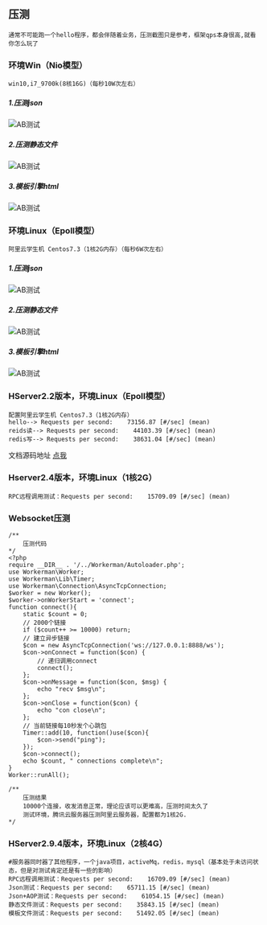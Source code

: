 
## 压测

    通常不可能跑一个hello程序，都会伴随着业务，压测截图只是参考，框架qps本身很高,就看你怎么玩了

### 环境Win（Nio模型）
    win10,i7_9700k(8核16G)（每秒10W次左右）
##### 1.压测json
![AB测试](https://gitee.com/heixiaomas_admin/HServer/raw/master/doc/json.png)
##### 2.压测静态文件
![AB测试](https://gitee.com/heixiaomas_admin/HServer/raw/master/doc/file.png)
##### 3.模板引擎html
![AB测试](https://gitee.com/heixiaomas_admin/HServer/raw/master/doc/template.png)


### 环境Linux（Epoll模型）
    阿里云学生机 Centos7.3（1核2G内存）（每秒6W次左右）
##### 1.压测json
![AB测试](https://gitee.com/heixiaomas_admin/HServer/raw/master/doc/LinuxJson.png)
##### 2.压测静态文件
![AB测试](https://gitee.com/heixiaomas_admin/HServer/raw/master/doc/LinuxFile.png)
##### 3.模板引擎html
![AB测试](https://gitee.com/heixiaomas_admin/HServer/raw/master/doc/LinuxTemp.png)


### HServer2.2版本，环境Linux（Epoll模型）
    配置阿里云学生机 Centos7.3（1核2G内存）
    hello--> Requests per second:    73156.87 [#/sec] (mean)
    reids读--> Requests per second:    44103.39 [#/sec] (mean)
    redis写--> Requests per second:    38631.04 [#/sec] (mean) 
文档源码地址 [点我](https://gitee.com/heixiaomas_admin/hserver-for-java-redis)

### Hserver2.4版本，环境Linux（1核2G）
    RPC远程调用测试：Requests per second:    15709.09 [#/sec] (mean)
 
 
### Websocket压测
    /**
        压测代码
    */
    <?php
    require __DIR__ . '/../Workerman/Autoloader.php';
    use Workerman\Worker;
    use Workerman\Lib\Timer;
    use Workerman\Connection\AsyncTcpConnection;
    $worker = new Worker();
    $worker->onWorkerStart = 'connect';
    function connect(){
        static $count = 0;
        // 2000个链接
        if ($count++ >= 10000) return;
        // 建立异步链接
        $con = new AsyncTcpConnection('ws://127.0.0.1:8888/ws');
        $con->onConnect = function($con) {
            // 递归调用connect
            connect();
        };
        $con->onMessage = function($con, $msg) {
            echo "recv $msg\n";
        };
        $con->onClose = function($con) {
            echo "con close\n";
        };
        // 当前链接每10秒发个心跳包
        Timer::add(10, function()use($con){
            $con->send("ping");
        });
        $con->connect();
        echo $count, " connections complete\n";
    }
    Worker::runAll();
    
    /**
        压测结果
        10000个连接，收发消息正常，理论应该可以更难高，压测时间太久了
        测试环境，腾讯云服务器压测阿里云服务器，配置都为1核2G.
    */
    
    
### HServer2.9.4版本，环境Linux（2核4G）
    #服务器同时器了其他程序，一个java项目，activeMq，redis，mysql（基本处于未访问状态，但是对测试肯定还是有一些的影响）
    RPC远程调用测试：Requests per second:    16709.09 [#/sec] (mean)
    Json测试：Requests per second:    65711.15 [#/sec] (mean)
    Json+AOP测试：Requests per second:    61054.15 [#/sec] (mean)
    静态文件测试：Requests per second:    35843.15 [#/sec] (mean)
    模板文件测试：Requests per second:    51492.05 [#/sec] (mean)
 